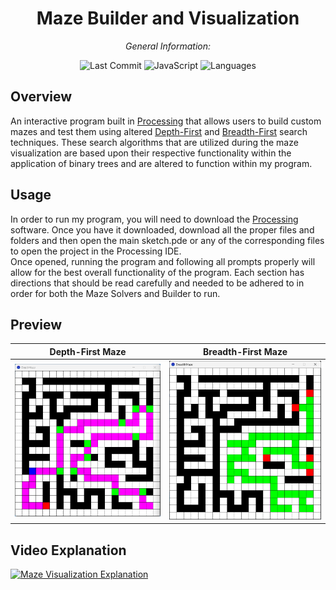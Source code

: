 <div align="center">

# **Maze Builder and Visualization**

*General Information:*

![Last Commit](https://img.shields.io/badge/last%20commit-last%20monday-blue)
![JavaScript](https://img.shields.io/badge/processing-100%25-blue)
![Languages](https://img.shields.io/badge/languages-2-blue)

</div>

## Overview

An interactive program built in [Processing](https://processing.org/) that allows users to build custom mazes and test them using altered [Depth-First](https://en.wikipedia.org/wiki/Depth-first_search) and [Breadth-First](https://en.wikipedia.org/wiki/Breadth-first_search) search techniques. These search algorithms that are utilized during the maze visualization are based upon their respective functionality within the application of binary trees and are altered to function within my program.

## Usage

In order to run my program, you will need to download the [Processing](https://processing.org/) software. Once you have it downloaded, download all the proper files and folders and then open the main sketch.pde or any of the corresponding files to open the project in the Processing IDE.\
Once opened, running the program and following all prompts properly will allow for the best overall functionality of the program. Each section has directions that should be read carefully and needed to be adhered to in order for both the Maze Solvers and Builder to run.

## Preview
Depth-First Maze           | Breadth-First Maze
:-------------------------:|:-------------------------:
![image](https://github.com/willferrens/maze-visualization/blob/main/dfs.png?raw=true) |  ![image](https://github.com/willferrens/maze-visualization/blob/main/bfs.png?raw=true)

## Video Explanation
[![Maze Visualization Explanation](https://img.youtube.com/vi/VIDEO_ID/0.jpg)](https://www.youtube.com/watch?v=VIDEO_ID)
